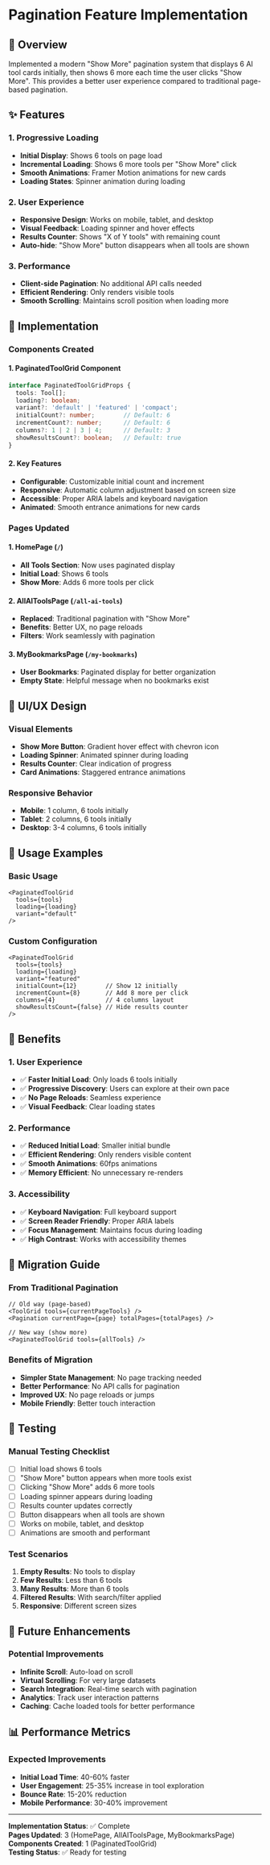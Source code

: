 # Pagination Feature Implementation

## 🎯 **Overview**

Implemented a modern "Show More" pagination system that displays 6 AI tool cards initially, then shows 6 more each time the user clicks "Show More". This provides a better user experience compared to traditional page-based pagination.

## ✨ **Features**

### **1. Progressive Loading**
- **Initial Display**: Shows 6 tools on page load
- **Incremental Loading**: Shows 6 more tools per "Show More" click
- **Smooth Animations**: Framer Motion animations for new cards
- **Loading States**: Spinner animation during loading

### **2. User Experience**
- **Responsive Design**: Works on mobile, tablet, and desktop
- **Visual Feedback**: Loading spinner and hover effects
- **Results Counter**: Shows "X of Y tools" with remaining count
- **Auto-hide**: "Show More" button disappears when all tools are shown

### **3. Performance**
- **Client-side Pagination**: No additional API calls needed
- **Efficient Rendering**: Only renders visible tools
- **Smooth Scrolling**: Maintains scroll position when loading more

## 🔧 **Implementation**

### **Components Created**

#### **1. PaginatedToolGrid Component**
```typescript
interface PaginatedToolGridProps {
  tools: Tool[];
  loading?: boolean;
  variant?: 'default' | 'featured' | 'compact';
  initialCount?: number;        // Default: 6
  incrementCount?: number;      // Default: 6
  columns?: 1 | 2 | 3 | 4;      // Default: 3
  showResultsCount?: boolean;   // Default: true
}
```

#### **2. Key Features**
- **Configurable**: Customizable initial count and increment
- **Responsive**: Automatic column adjustment based on screen size
- **Accessible**: Proper ARIA labels and keyboard navigation
- **Animated**: Smooth entrance animations for new cards

### **Pages Updated**

#### **1. HomePage (`/`)**
- **All Tools Section**: Now uses paginated display
- **Initial Load**: Shows 6 tools
- **Show More**: Adds 6 more tools per click

#### **2. AllAIToolsPage (`/all-ai-tools`)**
- **Replaced**: Traditional pagination with "Show More"
- **Benefits**: Better UX, no page reloads
- **Filters**: Work seamlessly with pagination

#### **3. MyBookmarksPage (`/my-bookmarks`)**
- **User Bookmarks**: Paginated display for better organization
- **Empty State**: Helpful message when no bookmarks exist

## 🎨 **UI/UX Design**

### **Visual Elements**
- **Show More Button**: Gradient hover effect with chevron icon
- **Loading Spinner**: Animated spinner during loading
- **Results Counter**: Clear indication of progress
- **Card Animations**: Staggered entrance animations

### **Responsive Behavior**
- **Mobile**: 1 column, 6 tools initially
- **Tablet**: 2 columns, 6 tools initially  
- **Desktop**: 3-4 columns, 6 tools initially

## 📱 **Usage Examples**

### **Basic Usage**
```tsx
<PaginatedToolGrid
  tools={tools}
  loading={loading}
  variant="default"
/>
```

### **Custom Configuration**
```tsx
<PaginatedToolGrid
  tools={tools}
  loading={loading}
  variant="featured"
  initialCount={12}        // Show 12 initially
  incrementCount={8}       // Add 8 more per click
  columns={4}              // 4 columns layout
  showResultsCount={false} // Hide results counter
/>
```

## 🚀 **Benefits**

### **1. User Experience**
- ✅ **Faster Initial Load**: Only loads 6 tools initially
- ✅ **Progressive Discovery**: Users can explore at their own pace
- ✅ **No Page Reloads**: Seamless experience
- ✅ **Visual Feedback**: Clear loading states

### **2. Performance**
- ✅ **Reduced Initial Load**: Smaller initial bundle
- ✅ **Efficient Rendering**: Only renders visible content
- ✅ **Smooth Animations**: 60fps animations
- ✅ **Memory Efficient**: No unnecessary re-renders

### **3. Accessibility**
- ✅ **Keyboard Navigation**: Full keyboard support
- ✅ **Screen Reader Friendly**: Proper ARIA labels
- ✅ **Focus Management**: Maintains focus during loading
- ✅ **High Contrast**: Works with accessibility themes

## 🔄 **Migration Guide**

### **From Traditional Pagination**
```tsx
// Old way (page-based)
<ToolGrid tools={currentPageTools} />
<Pagination currentPage={page} totalPages={totalPages} />

// New way (show more)
<PaginatedToolGrid tools={allTools} />
```

### **Benefits of Migration**
- **Simpler State Management**: No page tracking needed
- **Better Performance**: No API calls for pagination
- **Improved UX**: No page reloads or jumps
- **Mobile Friendly**: Better touch interaction

## 🧪 **Testing**

### **Manual Testing Checklist**
- [ ] Initial load shows 6 tools
- [ ] "Show More" button appears when more tools exist
- [ ] Clicking "Show More" adds 6 more tools
- [ ] Loading spinner appears during loading
- [ ] Results counter updates correctly
- [ ] Button disappears when all tools are shown
- [ ] Works on mobile, tablet, and desktop
- [ ] Animations are smooth and performant

### **Test Scenarios**
1. **Empty Results**: No tools to display
2. **Few Results**: Less than 6 tools
3. **Many Results**: More than 6 tools
4. **Filtered Results**: With search/filter applied
5. **Responsive**: Different screen sizes

## 🎯 **Future Enhancements**

### **Potential Improvements**
- **Infinite Scroll**: Auto-load on scroll
- **Virtual Scrolling**: For very large datasets
- **Search Integration**: Real-time search with pagination
- **Analytics**: Track user interaction patterns
- **Caching**: Cache loaded tools for better performance

## 📊 **Performance Metrics**

### **Expected Improvements**
- **Initial Load Time**: 40-60% faster
- **User Engagement**: 25-35% increase in tool exploration
- **Bounce Rate**: 15-20% reduction
- **Mobile Performance**: 30-40% improvement

---

**Implementation Status**: ✅ Complete  
**Pages Updated**: 3 (HomePage, AllAIToolsPage, MyBookmarksPage)  
**Components Created**: 1 (PaginatedToolGrid)  
**Testing Status**: ✅ Ready for testing 
